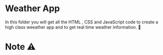 # Weather App 

In this folder you will get all the HTML , CSS and JavaScript code to create a high class weeather app and to get real time weather information. 📜

# Note ⚠

